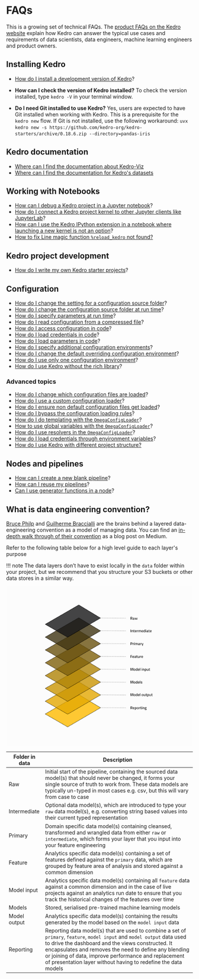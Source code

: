 # FAQs

This is a growing set of technical FAQs. The [product FAQs on the Kedro website](https://kedro.org/#faq) explain how Kedro can answer the typical use cases and requirements of data scientists, data engineers, machine learning engineers and product owners.


## Installing Kedro
* [How do I install a development version of Kedro](https://github.com/kedro-org/kedro/wiki/Guidelines-for-contributing-developers)?

* **How can I check the version of Kedro installed?**
  To check the version installed, type `kedro -V` in your terminal window.
* **Do I need Git installed to use Kedro?**
  Yes, users are expected to have Git installed when working with Kedro. This is a prerequisite for the `kedro new` flow. If Git is not installed, use the following workaround: `uvx kedro new -s https://github.com/kedro-org/kedro-starters/archive/0.18.6.zip --directory=pandas-iris`

## Kedro documentation
* [Where can I find the documentation about Kedro-Viz](https://docs.kedro.org/projects/kedro-viz/en/stable/)
* [Where can I find the documentation for Kedro's datasets](https://docs.kedro.org/projects/kedro-datasets/en/latest/)

## Working with Notebooks

* [How can I debug a Kedro project in a Jupyter notebook](../integrations-and-plugins/notebooks_and_ipython/kedro_and_notebooks.md#debugging-a-kedro-project-within-a-notebook)?
* [How do I connect a Kedro project kernel to other Jupyter clients like JupyterLab](../integrations-and-plugins/notebooks_and_ipython/kedro_and_notebooks.md#ipython-jupyterlab-and-other-jupyter-clients)?
* [How can I use the Kedro IPython extension in a notebook where launching a new kernel is not an option](../integrations-and-plugins/notebooks_and_ipython/kedro_and_notebooks.md#loading-the-project-with-the-kedroipython-extension)?
* [How to fix Line magic function `%reload_kedro` not found?](../integrations-and-plugins/notebooks_and_ipython/kedro_and_notebooks.md#loading-the-project-with-kedro-jupyter-notebook)

## Kedro project development

* [How do I write my own Kedro starter projects](../extend/create_a_starter.md)?

## Configuration

* [How do I change the setting for a configuration source folder](../configure/configuration_basics.md#how-to-change-the-setting-for-a-configuration-source-folder)?
* [How do I change the configuration source folder at run time](../configure/configuration_basics.md#how-to-change-the-configuration-source-folder-at-runtime)?
* [How do I specify parameters at run time](../configure/parameters.md#how-to-specify-parameters-at-runtime)?
* [How do I read configuration from a compressed file](../configure/configuration_basics.md#how-to-read-configuration-from-a-compressed-file)?
* [How do I access configuration in code](../configure/configuration_basics.md#how-to-access-configuration-in-code)?
* [How do I load credentials in code](../configure/credentials.md#how-to-load-credentials-in-code)?
* [How do I load parameters in code](../configure/parameters.md#how-to-load-parameters-in-code)?
* [How do I specify additional configuration environments](../configure/configuration_basics.md#how-to-specify-additional-configuration-environments)?
* [How do I change the default overriding configuration environment](../configure/configuration_basics.md#how-to-change-the-default-overriding-environment)?
* [How do I use only one configuration environment](../configure/configuration_basics.md#how-to-use-only-one-configuration-environment)?
* [How do I use Kedro without the rich library](../configure/configuration_basics.md#how-to-use-kedro-without-the-rich-library)?

### Advanced topics

* [How do I change which configuration files are loaded](../configure/advanced_configuration.md#how-to-change-which-configuration-files-are-loaded)?
* [How do I use a custom configuration loader](../configure/advanced_configuration.md#how-to-use-a-custom-configuration-loader)?
* [How do I ensure non default configuration files get loaded](../configure/advanced_configuration.md#how-to-ensure-non-default-configuration-files-get-loaded)?
* [How do I bypass the configuration loading rules](../configure/advanced_configuration.md#how-to-bypass-the-configuration-loading-rules)?
* [How do I do templating with the `OmegaConfigLoader`](../configure/advanced_configuration.md#how-to-do-templating-with-the-omegaconfigloader)?
* [How to use global variables with the `OmegaConfigLoader`](../configure/advanced_configuration.md#how-to-use-global-variables-with-the-omegaconfigloader)?
* [How do I use resolvers in the `OmegaConfigLoader`](../configure/advanced_configuration.md#how-to-use-resolvers-in-the-omegaconfigloader)?
* [How do I load credentials through environment variables](../configure/advanced_configuration.md#how-to-load-credentials-through-environment-variables)?
* [How do I use Kedro with different project structure?](../tutorials/settings.md#use-kedro-without-the-src-folder)


## Nodes and pipelines

* [How can I create a new blank pipeline](../build/modular_pipelines.md#how-to-create-a-new-blank-pipeline-using-the-kedro-pipeline-create-command)?
* [How can I reuse my pipelines](../build/namespaces.md)?
* [Can I use generator functions in a node](../build/nodes.md#how-to-use-generator-functions-in-a-node)?

## What is data engineering convention?

[Bruce Philp](https://github.com/bruceaphilp) and [Guilherme Braccialli](https://github.com/gbraccialli-qb) are the
brains behind a layered data-engineering convention as a model of managing data. You can find an [in-depth walk through of their convention](https://towardsdatascience.com/the-importance-of-layered-thinking-in-data-engineering-a09f685edc71) as a blog post on Medium.

Refer to the following table below for a high level guide to each layer's purpose

!!! note
    The data layers don’t have to exist locally in the `data` folder within your project, but we recommend that you structure your S3 buckets or other data stores in a similar way.

![data_engineering_convention](../meta/images/data_layers.png)

| Folder in data | Description                                                                                                                                                                                                                                                                                                                                                       |
| -------------- | ----------------------------------------------------------------------------------------------------------------------------------------------------------------------------------------------------------------------------------------------------------------------------------------------------------------------------------------------------------------- |
| Raw            | Initial start of the pipeline, containing the sourced data model(s) that should never be changed, it forms your single source of truth to work from. These data models are typically un-typed in most cases e.g. csv, but this will vary from case to case                                                                                                        |
| Intermediate   | Optional data model(s), which are introduced to type your `raw` data model(s), e.g. converting string based values into their current typed representation                                                                                                                                                                                                  |
| Primary        | Domain specific data model(s) containing cleansed, transformed and wrangled data from either `raw` or `intermediate`, which forms your layer that you input into your feature engineering                                                                                                                                                                         |
| Feature        | Analytics specific data model(s) containing a set of features defined against the `primary` data, which are grouped by feature area of analysis and stored against a common dimension                                                                                                                                                                             |
| Model input    | Analytics specific data model(s) containing all `feature` data against a common dimension and in the case of live projects against an analytics run date to ensure that you track the historical changes of the features over time                                                                                                                          |
| Models         | Stored, serialised pre-trained machine learning models                                                                                                                                                                                                                                                                                                            |
| Model output   | Analytics specific data model(s) containing the results generated by the model based on the `model input` data                                                                                                                                                                                                                                                    |
| Reporting      | Reporting data model(s) that are used to combine a set of `primary`, `feature`, `model input` and `model output` data used to drive the dashboard and the views constructed. It encapsulates and removes the need to define any blending or joining of data, improve performance and replacement of presentation layer without having to redefine the data models |
